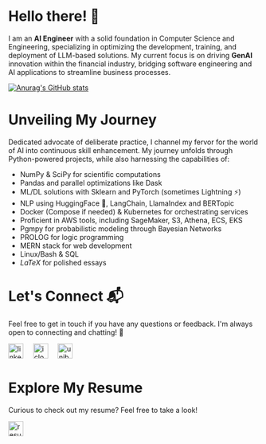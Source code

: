 # Hello there! 👋

I am an **AI Engineer** with a solid foundation in Computer Science and Engineering, specializing in optimizing the development, training, and deployment of LLM-based solutions. My current focus is on driving **GenAI** innovation within the financial industry, bridging software engineering and AI applications to streamline business processes.

[![Anurag's GitHub stats](https://github-readme-stats.vercel.app/api?username=lorenzobalzani)](https://github.com/anuraghazra/github-readme-stats)

# Unveiling My Journey
Dedicated advocate of deliberate practice, I channel my fervor for the world of AI into continuous skill enhancement. My journey unfolds through Python-powered projects, while also harnessing the capabilities of:

* NumPy & SciPy for scientific computations
* Pandas and parallel optimizations like Dask
* ML/DL solutions with Sklearn and PyTorch (sometimes Lightning ⚡️)
* NLP using HuggingFace 🤗, LangChain, LlamaIndex and BERTopic
* Docker (Compose if needed) & Kubernetes for orchestrating services
* Proficient in AWS tools, including SageMaker, S3, Athena, ECS, EKS
* Pgmpy for probabilistic modeling through Bayesian Networks
* PROLOG for logic programming
* MERN stack for web development
* Linux/Bash & SQL
* $LaTeX$ for polished essays

# Let's Connect 📬
Feel free to get in touch if you have any questions or feedback. I'm always open to connecting and chatting! 💬

<a href="https://www.linkedin.com/in/lorenzobalzani/"><img src="https://www.vectorlogo.zone/logos/linkedin/linkedin-icon.svg" width="30px" alt="linkedin"></a>
&nbsp; &nbsp;
<a href="mailto:balzanilo@icloud.com"><img src="https://upload.wikimedia.org/wikipedia/commons/4/4e/Mail_%28iOS%29.svg" width="30px" alt="icloud_mail"></a> 
&nbsp; &nbsp;
<a href="mailto:lorenzo.balzani@studio.unibo.it"><img src="https://www.unibo.it/it/immagini/icona-myunibo/@@images/7ed10a22-b3b6-4dbb-8926-2e74aa0e438f.jpeg" width="30px" alt="unibo_mail"></a> 
&nbsp; &nbsp;

# Explore My Resume
Curious to check out my resume? Feel free to take a look!

<a href="https://lorenzobalzani.github.io/resume"><img src="https://icon-library.com/images/resume-icon/resume-icon-16.jpg" width="30px" alt="resume"></a> 
